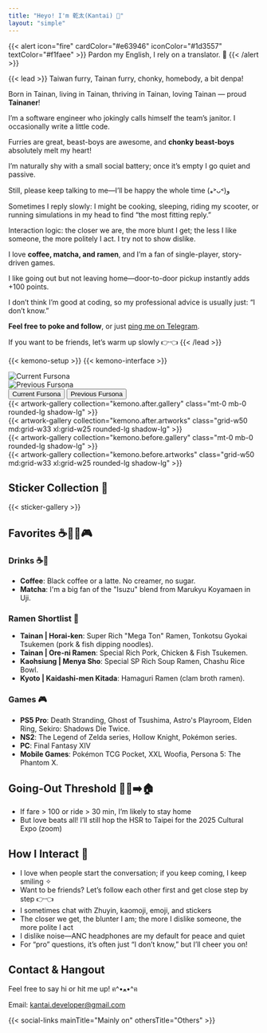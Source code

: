 ```yaml
---
title: "Heyo! I'm 乾太(Kantai) 🦊"
layout: "simple"
---
```


{{< alert icon="fire" cardColor="#e63946" iconColor="#1d3557" textColor="#f1faee" >}}
Pardon my English, I rely on a translator. 🥺
{{< /alert >}}

{{< lead >}}
Taiwan furry, Tainan furry, chonky, homebody, a bit denpa!

Born in Tainan, living in Tainan, thriving in Tainan, loving Tainan — proud **Tainaner**!

I’m a software engineer who jokingly calls himself the team’s janitor. I occasionally write a little code.

Furries are great, beast-boys are awesome, and **chonky beast-boys** absolutely melt my heart!

I’m naturally shy with a small social battery; once it’s empty I go quiet and passive.

Still, please keep talking to me—I’ll be happy the whole time (⁎˃ᴗ˂)و

Sometimes I reply slowly: I might be cooking, sleeping, riding my scooter, or running simulations in my head to find “the most fitting reply.”

Interaction logic: the closer we are, the more blunt I get; the less I like someone, the more politely I act. I try not to show dislike.

I love **coffee, matcha, and ramen**, and I’m a fan of single-player, story-driven games.

I like going out but not leaving home—door-to-door pickup instantly adds +100 points.

I don’t think I’m good at coding, so my professional advice is usually just: “I don’t know.”

**Feel free to poke and follow**, or just [ping me on Telegram](https://t.me/KantaiDeveloper).

If you want to be friends, let’s warm up slowly 👉👈
{{< /lead >}}

{{< kemono-setup >}}
{{< kemono-interface >}}

<div class="kemono-container">
  <!-- 背景圖片容器 -->
  <div id="background-after" class="kemono-background active">
    <img id="background-img-after" alt="Current Fursona">
  </div>
  <div id="background-before" class="kemono-background">
    <img id="background-img-before" alt="Previous Fursona">
  </div>

  <!-- Tab 切換按鈕 -->
  <div class="kemono-tabs">
    <button class="kemono-tab active" data-tab="after">Current Fursona</button>
    <button class="kemono-tab" data-tab="before">Previous Fursona</button>
  </div>

  <!-- Tab 內容 -->
  <div id="tab-after" class="kemono-tab-content active">
    <div class="p-6 border-2 border-neutral-200 dark:border-neutral-700 rounded-lg background-white/90 dark:background-gray-800/90 backdrop-blur">
      <div class="flex flex-col md:flex-row gap-8 mb-6">
        {{< artwork-gallery collection="kemono.after.gallery" class="mt-0 mb-0 rounded-lg shadow-lg" >}}
      </div>
      {{< artwork-gallery collection="kemono.after.artworks" class="grid-w50 md:grid-w33 xl:grid-w25 rounded-lg shadow-lg" >}}
    </div>
  </div>

  <div id="tab-before" class="kemono-tab-content">
    <div class="p-6 border-2 border-neutral-200 dark:border-neutral-700 rounded-lg background-white/90 dark:background-gray-800/90 backdrop-blur">
      <div class="flex flex-col md:flex-row gap-8 mb-6">
        {{< artwork-gallery collection="kemono.before.gallery" class="mt-0 mb-0 rounded-lg shadow-lg" >}}
      </div>
      {{< artwork-gallery collection="kemono.before.artworks" class="grid-w50 md:grid-w33 xl:grid-w25 rounded-lg shadow-lg" >}}
    </div>
  </div>
</div>

## Sticker Collection 🎨

{{< sticker-gallery >}}

## Favorites ☕🍵🍜🎮

### Drinks ☕🍵
- **Coffee**: Black coffee or a latte. No creamer, no sugar.
- **Matcha**: I'm a big fan of the "Isuzu" blend from Marukyu Koyamaen in Uji.

### Ramen Shortlist 🍜
- **Tainan | Horai-ken**: Super Rich "Mega Ton" Ramen, Tonkotsu Gyokai Tsukemen (pork & fish dipping noodles).
- **Tainan | Ore-ni Ramen**: Special Rich Pork, Chicken & Fish Tsukemen.
- **Kaohsiung | Menya Sho**: Special SP Rich Soup Ramen, Chashu Rice Bowl.
- **Kyoto | Kaidashi-men Kitada**: Hamaguri Ramen (clam broth ramen).

### Games 🎮
- **PS5 Pro**: Death Stranding, Ghost of Tsushima, Astro's Playroom, Elden Ring, Sekiro: Shadows Die Twice.
- **NS2**: The Legend of Zelda series, Hollow Knight, Pokémon series.
- **PC**: Final Fantasy XIV
- **Mobile Games**: Pokémon TCG Pocket, XXL Woofia, Persona 5: The Phantom X.

## Going-Out Threshold 🚶‍♂️➡️🏠
- If fare > 100 or ride > 30 min, I’m likely to stay home
- But love beats all! I’ll still hop the HSR to Taipei for the 2025 Cultural Expo (zoom)

## How I Interact 💬
- I love when people start the conversation; if you keep coming, I keep smiling ✧
- Want to be friends? Let’s follow each other first and get close step by step 👉👈
- I sometimes chat with Zhuyin, kaomoji, emoji, and stickers
- The closer we get, the blunter I am; the more I dislike someone, the more polite I act
- I dislike noise—ANC headphones are my default for peace and quiet
- For “pro” questions, it’s often just “I don’t know,” but I’ll cheer you on!

## Contact & Hangout

Feel free to say hi or hit me up! ฅ^•ﻌ•^ฅ

Email: kantai.developer@gmail.com

{{< social-links mainTitle="Mainly on" othersTitle="Others" >}}
